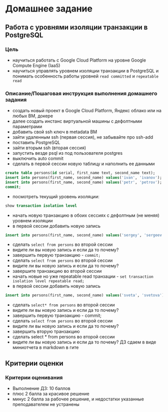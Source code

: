 # Домашнее задание

## Работа с уровнями изоляции транзакции в PostgreSQL

### Цель

* научиться работать с Google Cloud Platform на уровне Google Compute Engine (IaaS)
* научиться управлять уровнем изоляции транзакции в PostgreSQL и понимать особенность работы уровней `read committed` и `repeatable read`

### Описание/Пошаговая инструкция выполнения домашнего задания

* создать новый проект в Google Cloud Platform, Яндекс облако или на любых ВМ, докере
* далее создать инстанс виртуальной машины с дефолтными параметрами
* добавить свой ssh ключ в metadata ВМ
* зайти удаленным ssh (первая сессия), не забывайте про ssh-add
* поставить PostgreSQL
* зайти вторым ssh (вторая сессия)
* запустить везде psql из под пользователя postgres
* выключить auto commit
* сделать в первой сессии новую таблицу и наполнить ее данными

```sql
create table persons(id serial, first_name text, second_name text); 
insert into persons(first_name, second_name) values('ivan', 'ivanov'); 
insert into persons(first_name, second_name) values('petr', 'petrov'); 
commit;
```

* посмотреть текущий уровень изоляции: 

```sql
show transaction isolation level
```

* начать новую транзакцию в обоих сессиях с дефолтным (не меняя) уровнем изоляции
* в первой сессии добавить новую запись 

```sql
insert into persons(first_name, second_name) values('sergey', 'sergeev');
```

* сделать `select from persons` во второй сессии
* видите ли вы новую запись и если да то почему?
* завершить первую транзакцию - `commit;`
* сделать `select from persons` во второй сессии
* видите ли вы новую запись и если да то почему?
* завершите транзакцию во второй сессии
* начать новые но уже repeatable read транзации - `set transaction isolation level repeatable read;`
* в первой сессии добавить новую запись 

```sql
insert into persons(first_name, second_name) values('sveta', 'svetova');
```

* сделать `select* from persons` во второй сессии
* видите ли вы новую запись и если да то почему?
* завершить первую транзакцию - commit;
* сделать `select from persons` во второй сессии
* видите ли вы новую запись и если да то почему?
* завершить вторую транзакцию
* сделать select * from persons во второй сессии
* видите ли вы новую запись и если да то почему? ДЗ сдаем в виде миниотчета в markdown в гите

## Критерии оценки

### Критерии оценивания

* Выполнение ДЗ: 10 баллов
* плюс 2 балла за красивое решение
* минус 2 балла за рабочее решение, и недостатки указанные преподавателем не устранены
